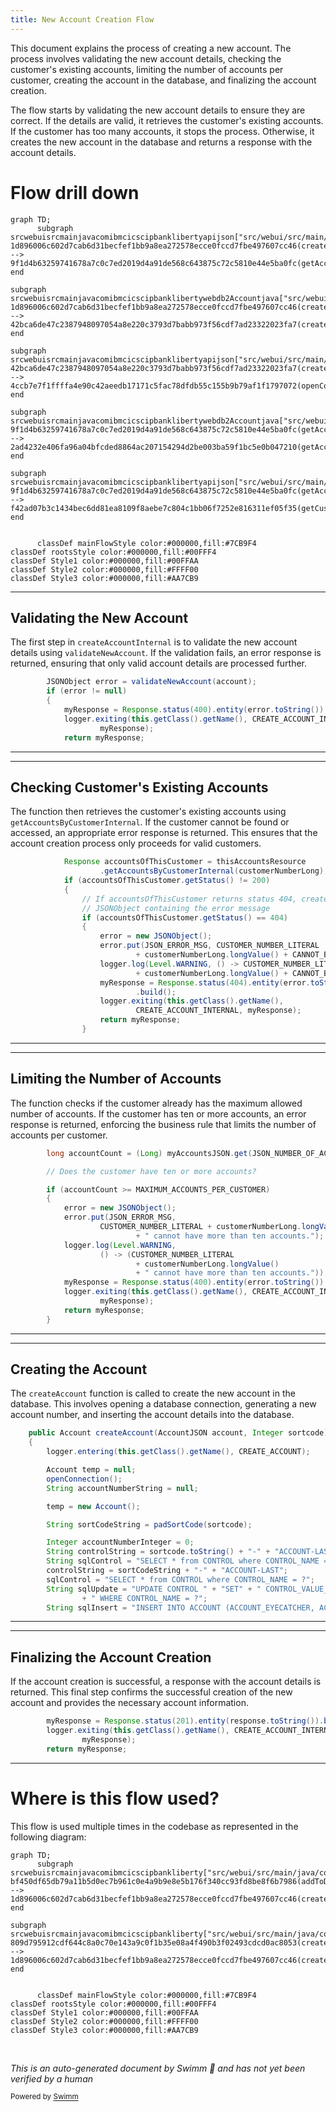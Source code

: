 ```yaml
---
title: New Account Creation Flow
---
```

This document explains the process of creating a new account. The process involves validating the new account details, checking the customer's existing accounts, limiting the number of accounts per customer, creating the account in the database, and finalizing the account creation.

The flow starts by validating the new account details to ensure they are correct. If the details are valid, it retrieves the customer's existing accounts. If the customer has too many accounts, it stops the process. Otherwise, it creates the new account in the database and returns a response with the account details.

# Flow drill down

```mermaid
graph TD;
      subgraph srcwebuisrcmainjavacomibmcicscipbanklibertyapijson["src/webui/src/main/java/com/ibm/cics/cip/bankliberty/api/json"]
1d896006c602d7cab6d31becfef1bb9a8ea272578ecce0fccd7fbe497607cc46(createAccountInternal):::mainFlowStyle --> 9f1d4b63259741678a7c0c7ed2019d4a91de568c643875c72c5810e44e5ba0fc(getAccountsByCustomerInternal)
end

subgraph srcwebuisrcmainjavacomibmcicscipbanklibertywebdb2Accountjava["src/webui/src/main/java/com/ibm/cics/cip/bankliberty/web/db2/Account.java"]
1d896006c602d7cab6d31becfef1bb9a8ea272578ecce0fccd7fbe497607cc46(createAccountInternal):::mainFlowStyle --> 42bca6de47c2387948097054a8e220c3793d7babb973f56cdf7ad23322023fa7(createAccount):::mainFlowStyle
end

subgraph srcwebuisrcmainjavacomibmcicscipbanklibertyapijson["src/webui/src/main/java/com/ibm/cics/cip/bankliberty/api/json"]
42bca6de47c2387948097054a8e220c3793d7babb973f56cdf7ad23322023fa7(createAccount):::mainFlowStyle --> 4ccb7e7f1ffffa4e90c42aeedb17171c5fac78dfdb55c155b9b79af1f1797072(openConnection):::mainFlowStyle
end

subgraph srcwebuisrcmainjavacomibmcicscipbanklibertywebdb2Accountjava["src/webui/src/main/java/com/ibm/cics/cip/bankliberty/web/db2/Account.java"]
9f1d4b63259741678a7c0c7ed2019d4a91de568c643875c72c5810e44e5ba0fc(getAccountsByCustomerInternal) --> 2ad4232e406fa96a04bfcded8864ac207154294d2be003ba59f1bc5e0b047210(getAccounts)
end

subgraph srcwebuisrcmainjavacomibmcicscipbanklibertyapijson["src/webui/src/main/java/com/ibm/cics/cip/bankliberty/api/json"]
9f1d4b63259741678a7c0c7ed2019d4a91de568c643875c72c5810e44e5ba0fc(getAccountsByCustomerInternal) --> f42ad07b3c1434bec6dd81ea8109f8aebe7c804c1bb06f7252e816311ef05f35(getCustomerInternal)
end


      classDef mainFlowStyle color:#000000,fill:#7CB9F4
classDef rootsStyle color:#000000,fill:#00FFF4
classDef Style1 color:#000000,fill:#00FFAA
classDef Style2 color:#000000,fill:#FFFF00
classDef Style3 color:#000000,fill:#AA7CB9
```

<SwmSnippet path="/src/webui/src/main/java/com/ibm/cics/cip/bankliberty/api/json/AccountsResource.java" line="194">

---

## Validating the New Account

The first step in <SwmToken path="src/webui/src/main/java/com/ibm/cics/cip/bankliberty/api/json/AccountsResource.java" pos="57:14:14" line-data="	private static final String CREATE_ACCOUNT_INTERNAL = &quot;createAccountInternal(AccountJSON account)&quot;;">`createAccountInternal`</SwmToken> is to validate the new account details using <SwmToken path="src/webui/src/main/java/com/ibm/cics/cip/bankliberty/api/json/AccountsResource.java" pos="194:7:7" line-data="		JSONObject error = validateNewAccount(account);">`validateNewAccount`</SwmToken>. If the validation fails, an error response is returned, ensuring that only valid account details are processed further.

```java
		JSONObject error = validateNewAccount(account);
		if (error != null)
		{
			myResponse = Response.status(400).entity(error.toString()).build();
			logger.exiting(this.getClass().getName(), CREATE_ACCOUNT_INTERNAL,
					myResponse);
			return myResponse;

```

---

</SwmSnippet>

<SwmSnippet path="/src/webui/src/main/java/com/ibm/cics/cip/bankliberty/api/json/AccountsResource.java" line="211">

---

## Checking Customer's Existing Accounts

The function then retrieves the customer's existing accounts using <SwmToken path="src/webui/src/main/java/com/ibm/cics/cip/bankliberty/api/json/AccountsResource.java" pos="212:2:2" line-data="					.getAccountsByCustomerInternal(customerNumberLong);">`getAccountsByCustomerInternal`</SwmToken>. If the customer cannot be found or accessed, an appropriate error response is returned. This ensures that the account creation process only proceeds for valid customers.

```java
			Response accountsOfThisCustomer = thisAccountsResource
					.getAccountsByCustomerInternal(customerNumberLong);
			if (accountsOfThisCustomer.getStatus() != 200)
			{
				// If accountsOfThisCustomer returns status 404, create new
				// JSONObject containing the error message
				if (accountsOfThisCustomer.getStatus() == 404)
				{
					error = new JSONObject();
					error.put(JSON_ERROR_MSG, CUSTOMER_NUMBER_LITERAL
							+ customerNumberLong.longValue() + CANNOT_BE_FOUND);
					logger.log(Level.WARNING, () -> CUSTOMER_NUMBER_LITERAL
							+ customerNumberLong.longValue() + CANNOT_BE_FOUND);
					myResponse = Response.status(404).entity(error.toString())
							.build();
					logger.exiting(this.getClass().getName(),
							CREATE_ACCOUNT_INTERNAL, myResponse);
					return myResponse;
				}
```

---

</SwmSnippet>

<SwmSnippet path="/src/webui/src/main/java/com/ibm/cics/cip/bankliberty/api/json/AccountsResource.java" line="258">

---

## Limiting the Number of Accounts

The function checks if the customer already has the maximum allowed number of accounts. If the customer has ten or more accounts, an error response is returned, enforcing the business rule that limits the number of accounts per customer.

```java
		long accountCount = (Long) myAccountsJSON.get(JSON_NUMBER_OF_ACCOUNTS);

		// Does the customer have ten or more accounts?

		if (accountCount >= MAXIMUM_ACCOUNTS_PER_CUSTOMER)
		{
			error = new JSONObject();
			error.put(JSON_ERROR_MSG,
					CUSTOMER_NUMBER_LITERAL + customerNumberLong.longValue()
							+ " cannot have more than ten accounts.");
			logger.log(Level.WARNING,
					() -> (CUSTOMER_NUMBER_LITERAL
							+ customerNumberLong.longValue()
							+ " cannot have more than ten accounts."));
			myResponse = Response.status(400).entity(error.toString()).build();
			logger.exiting(this.getClass().getName(), CREATE_ACCOUNT_INTERNAL,
					myResponse);
			return myResponse;
		}
```

---

</SwmSnippet>

<SwmSnippet path="/src/webui/src/main/java/com/ibm/cics/cip/bankliberty/web/db2/Account.java" line="723">

---

## Creating the Account

The <SwmToken path="src/webui/src/main/java/com/ibm/cics/cip/bankliberty/web/db2/Account.java" pos="723:5:5" line-data="	public Account createAccount(AccountJSON account, Integer sortcode)">`createAccount`</SwmToken> function is called to create the new account in the database. This involves opening a database connection, generating a new account number, and inserting the account details into the database.

```java
	public Account createAccount(AccountJSON account, Integer sortcode)
	{
		logger.entering(this.getClass().getName(), CREATE_ACCOUNT);

		Account temp = null;
		openConnection();
		String accountNumberString = null;

		temp = new Account();

		String sortCodeString = padSortCode(sortcode);

		Integer accountNumberInteger = 0;
		String controlString = sortcode.toString() + "-" + "ACCOUNT-LAST";
		String sqlControl = "SELECT * from CONTROL where CONTROL_NAME = ?";
		controlString = sortCodeString + "-" + "ACCOUNT-LAST";
		sqlControl = "SELECT * from CONTROL where CONTROL_NAME = ?";
		String sqlUpdate = "UPDATE CONTROL " + "SET" + " CONTROL_VALUE_NUM = ?"
				+ " WHERE CONTROL_NAME = ?";
		String sqlInsert = "INSERT INTO ACCOUNT (ACCOUNT_EYECATCHER, ACCOUNT_CUSTOMER_NUMBER, ACCOUNT_SORTCODE, ACCOUNT_NUMBER, ACCOUNT_TYPE, ACCOUNT_INTEREST_RATE, ACCOUNT_OPENED, ACCOUNT_OVERDRAFT_LIMIT, ACCOUNT_LAST_STATEMENT, ACCOUNT_NEXT_STATEMENT, ACCOUNT_AVAILABLE_BALANCE, ACCOUNT_ACTUAL_BALANCE) VALUES ('ACCT',?,?,?,?,?,?,?,?,?,0.00,0.00)";

```

---

</SwmSnippet>

<SwmSnippet path="/src/webui/src/main/java/com/ibm/cics/cip/bankliberty/api/json/AccountsResource.java" line="352">

---

## Finalizing the Account Creation

If the account creation is successful, a response with the account details is returned. This final step confirms the successful creation of the new account and provides the necessary account information.

```java
		myResponse = Response.status(201).entity(response.toString()).build();
		logger.exiting(this.getClass().getName(), CREATE_ACCOUNT_INTERNAL,
				myResponse);
		return myResponse;
```

---

</SwmSnippet>

# Where is this flow used?

This flow is used multiple times in the codebase as represented in the following diagram:

```mermaid
graph TD;
      subgraph srcwebuisrcmainjavacomibmcicscipbankliberty["src/webui/src/main/java/com/ibm/cics/cip/bankliberty"]
bf450df65db79a11b5d0ec7b961c0e4a9b9e8e5b176f340cc93fd8be8f6b7986(addToDB):::rootsStyle --> 1d896006c602d7cab6d31becfef1bb9a8ea272578ecce0fccd7fbe497607cc46(createAccountInternal):::mainFlowStyle
end

subgraph srcwebuisrcmainjavacomibmcicscipbankliberty["src/webui/src/main/java/com/ibm/cics/cip/bankliberty"]
809d795912cdf644c8a0c70e143a9c0f1b35e08a4f490b3f02493cdcd0ac8053(createAccountExternal):::rootsStyle --> 1d896006c602d7cab6d31becfef1bb9a8ea272578ecce0fccd7fbe497607cc46(createAccountInternal):::mainFlowStyle
end


      classDef mainFlowStyle color:#000000,fill:#7CB9F4
classDef rootsStyle color:#000000,fill:#00FFF4
classDef Style1 color:#000000,fill:#00FFAA
classDef Style2 color:#000000,fill:#FFFF00
classDef Style3 color:#000000,fill:#AA7CB9
```

&nbsp;

*This is an auto-generated document by Swimm 🌊 and has not yet been verified by a human*

<SwmMeta version="3.0.0" repo-id="Z2l0aHViJTNBJTNBY2ljcy1iYW5raW5nLXNhbXBsZS1hcHBsaWNhdGlvbi1jYnNhLUlCTS1EZW1vLUdQVCUzQSUzQVN3aW1tLURlbW8=" repo-name="cics-banking-sample-application-cbsa-IBM-Demo-GPT"><sup>Powered by [Swimm](/)</sup></SwmMeta>
